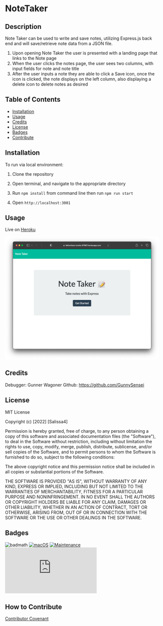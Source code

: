 # NoteTaker

## Description

Note Taker can be used to write and save notes, utilizing Express.js back end and will save/retrieve note data from a JSON file. 

1. Upon opening Note Taker the user is presented with a landing page that links to the Note page
2. When the user clicks the notes page, the user sees two columns, with input fields for note and note title
3. After the user inputs a note they are able to click a Save icon, once the icon is clicked, the note displays on the left column, also displaying a delete icon to delete notes as desired


## Table of Contents

- [Installation](#installation)
- [Usage](#usage)
- [Credits](#credits)
- [License](#license)
- [Badges](#badges)
- [Contribute](#how-to-contribute)

## Installation

To run via local environment: 
1. Clone the repository

2. Open terminal, and navigate to the appropriate directory

3. Run `npm install` from command line then run `npm run start`

4. Open `http://localhost:3001`

## Usage

Live on [Heroku](https://fathomless-tundra-67987.herokuapp.com/) 

![NoteTaker](/assets/demo.png)

## Credits

Debugger: Gunner Wagoner Github: https://github.com/GunnySensei

## License

MIT License

Copyright (c) [2022] [Salissa4]

Permission is hereby granted, free of charge, to any person obtaining a copy
of this software and associated documentation files (the "Software"), to deal
in the Software without restriction, including without limitation the rights
to use, copy, modify, merge, publish, distribute, sublicense, and/or sell
copies of the Software, and to permit persons to whom the Software is
furnished to do so, subject to the following conditions:

The above copyright notice and this permission notice shall be included in all
copies or substantial portions of the Software.

THE SOFTWARE IS PROVIDED "AS IS", WITHOUT WARRANTY OF ANY KIND, EXPRESS OR
IMPLIED, INCLUDING BUT NOT LIMITED TO THE WARRANTIES OF MERCHANTABILITY,
FITNESS FOR A PARTICULAR PURPOSE AND NONINFRINGEMENT. IN NO EVENT SHALL THE
AUTHORS OR COPYRIGHT HOLDERS BE LIABLE FOR ANY CLAIM, DAMAGES OR OTHER
LIABILITY, WHETHER IN AN ACTION OF CONTRACT, TORT OR OTHERWISE, ARISING FROM,
OUT OF OR IN CONNECTION WITH THE SOFTWARE OR THE USE OR OTHER DEALINGS IN THE
SOFTWARE.

## Badges

![badmath](https://img.shields.io/github/languages/top/lernantino/badmath)
[![macOS](https://svgshare.com/i/ZjP.svg)](https://svgshare.com/i/ZjP.svg)
[![Maintenance](https://img.shields.io/badge/Maintained%3F-no-red.svg)](https://bitbucket.org/lbesson/ansi-colors)
[![GitHub license](https://badgen.net/github/license/Naereen/Strapdown.js)](https://github.com/Naereen/StrapDown.js/blob/master/LICENSE)

## How to Contribute

[Contributor Covenant](https://www.contributor-covenant.org/) 

